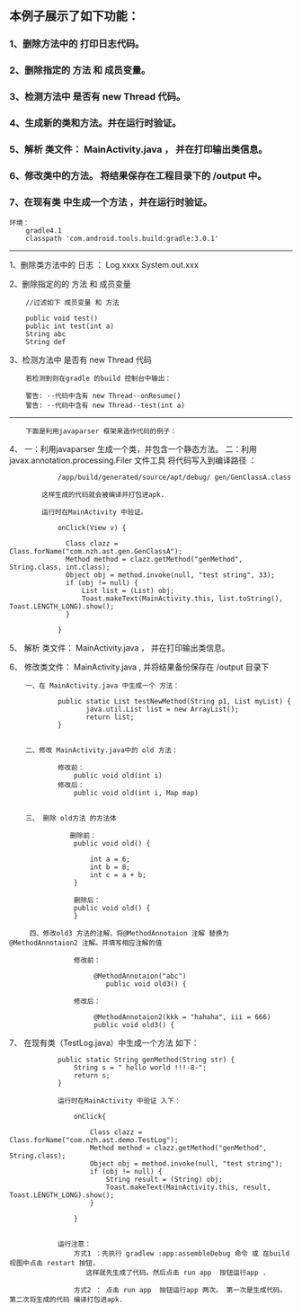 
 ##    本例子展示了如下功能：

 ###    1、删除方法中的 打印日志代码。
 ###    2、删除指定的 方法 和 成员变量。
 ###    3、检测方法中 是否有  new Thread 代码。
 ###    4、生成新的类和方法。并在运行时验证。
 ###    5、解析 类文件： MainActivity.java  ， 并在打印输出类信息。
 ###    6、修改类中的方法。 将结果保存在工程目录下的 /output  中。
 ###    7、在现有类 中生成一个方法 ，并在运行时验证。

    环境：
        gradle4.1
        classpath 'com.android.tools.build:gradle:3.0.1'

-------------------------------------------

1、删除类方法中的 日志 ：
        Log.xxxx
        System.out.xxx

2、删除指定的的 方法 和 成员变量

        //过滤如下 成员变量 和 方法

        public void test()
        public int test(int a)
        String abc
        String def

3、检测方法中 是否有  new Thread 代码

        若检测到则在gradle 的build 控制台中输出：

        警告: --代码中含有 new Thread--onResume()
        警告: --代码中含有 new Thread--test(int a)



-----------------------------------------------------------

        下面是利用javaparser 框架来造作代码的例子：

4、
        一：利用javaparser 生成一个类，并包含一个静态方法。
        二：利用javax.annotation.processing.Filer 文件工具 将代码写入到编译路径 ：

                /app/build/generated/source/apt/debug/ gen/GenClassA.class

            这样生成的代码就会被编译并打包进apk.

            运行时在MainActivity 中验证。

                onClick(View v) {

                  Class clazz = Class.forName("com.nzh.ast.gen.GenClassA");
                  Method method = clazz.getMethod("genMethod", String.class, int.class);
                  Object obj = method.invoke(null, "test string", 33);
                  if (obj != null) {
                      List list = (List) obj;
                      Toast.makeText(MainActivity.this, list.toString(), Toast.LENGTH_LONG).show();
                  }

                }



5、 解析 类文件： MainActivity.java  ， 并在打印输出类信息。


6、 修改类文件： MainActivity.java  , 并将结果备份保存在 /output 目录下

        一、在 MainActivity.java 中生成一个 方法：

                public static List testNewMethod(String p1, List myList) {
                       java.util.List list = new ArrayList();
                       return list;
                }


        二、修改 MainActivity.java中的 old 方法：

                修改前：
                    public void old(int i)
                修改后：
                    public void old(int i, Map map)


        三、 删除 old方法 的方法体

                   删除前：
                    public void old() {

                        int a = 6;
                        int b = 8;
                        int c = a + b;
                    }

                    删除后：
                    public void old() {
                    }

         四、修改old3 方法的注解，将@MethodAnnotaion 注解 替换为 @MethodAnnotaion2 注解。并填写相应注解的值

                    修改前：

                         @MethodAnnotaion("abc")
                            public void old3() {

                    修改后：

                         @MethodAnnotaion2(kkk = "hahaha", iii = 666)
                         public void old3() {



7、  在现有类（TestLog.java）中生成一个方法 如下：


                public static String genMethod(String str) {
                    String s = " hello world !!!-8-";
                    return s;
                }

                运行时在MainActivity 中验证 入下：

                    onClick{

                        Class clazz = Class.forName("com.nzh.ast.demo.TestLog");
                        Method method = clazz.getMethod("genMethod", String.class);
                        Object obj = method.invoke(null, "test string");
                        if (obj != null) {
                            String result = (String) obj;
                            Toast.makeText(MainActivity.this, result, Toast.LENGTH_LONG).show();
                        }

                    }


                运行注意：
                    方式1 ：先执行 gradlew :app:assembleDebug 命令 或 在build 视图中点击 restart 按钮，
                       这样就先生成了代码。然后点击 run app  按钮运行app .

                    方式2 ： 点击 run app  按钮运行app 两次。 第一次是生成代码。第二次将生成的代码 编译打包进apk.




